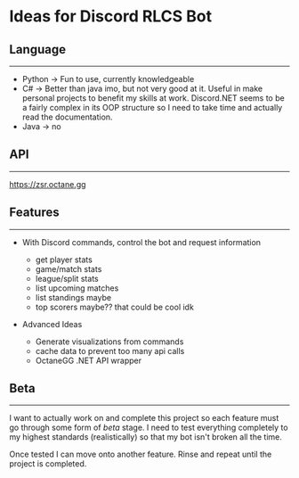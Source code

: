 # Ideas for Discord RLCS Bot

## Language
---
* Python -> Fun to use, currently knowledgeable
* C# -> Better than java imo, but not very good at it. Useful in make personal projects to benefit my skills at work. Discord.NET seems to be a fairly complex in its OOP structure so I need to take time and actually read the documentation. 
* Java -> no

## API
---
https://zsr.octane.gg


## Features
---
* With Discord commands, control the bot and request information
  * get player stats
  * game/match stats
  * league/split stats
  * list upcoming matches
  * list standings maybe
  * top scorers maybe?? that could be cool idk

* Advanced Ideas
  * Generate visualizations from commands
  * cache data to prevent too many api calls
  * OctaneGG .NET API wrapper

## Beta
---
I want to actually work on and complete this project so each 
feature must go through some form of *beta* stage. I need to test
everything completely to my highest standards (realistically) so
that my bot isn't broken all the time. 

Once tested I can move onto another feature. Rinse and repeat until 
the project is completed.

